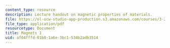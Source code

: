 ```yaml
---
content_type: resource
description: Lecture handout on magnetic properties of materials.
file: https://ol-ocw-studio-app-production.s3.amazonaws.com/courses/3-23-electrical-optical-and-magnetic-properties-of-materials-fall-2007/af04fffd01b81a6e3bc1534b2adb3514_magnets1.pdf
file_type: application/pdf
resourcetype: Document
title: Magnets 1
uid: af04fffd-01b8-1a6e-3bc1-534b2adb3514
---
```

